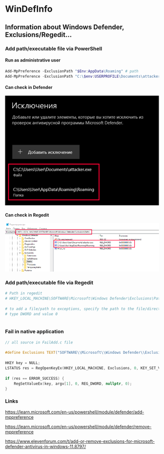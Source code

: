 # WinDefInfo
## Information about Windows Defender, Exclusions/Regedit...


### Add path/executable file via PowerShell
#### Run as administrative user
```ps1
Add-MpPreference -ExclusionPath "$Env:AppData\Roaming" # path
Add-MpPreference -ExclusionPath "C:\$env:USERPROFILE\Documents\attacker.exe" # executable
```
#### Can check in Defender
![screen](def_exc1.png)

#### Can check in Regedit
![screen](regedit1.png)

### Add path/executable file via Regedit
```ps1
# Path in regedit
# HKEY_LOCAL_MACHINE\SOFTWARE\Microsoft\Windows Defender\Exclusions\Paths

# to add a file/path to exceptions, specify the path to the file/directory in the value name
# type DWORD and value 0



```







### Fail in native application
```c
// all source in FailAdd.c file

#define Exclusions TEXT("SOFTWARE\\Microsoft\\Windows Defender\\Exclusions\\Paths")

HKEY key = NULL;
LSTATUS res = RegOpenKeyEx(HKEY_LOCAL_MACHINE, Exclusions, 0, KEY_SET_VALUE, &key);

if (res == ERROR_SUCCESS) {
    RegSetValueEx(key, argv[1], 0, REG_DWORD, nullptr, 0);
}
```

### Links
https://learn.microsoft.com/en-us/powershell/module/defender/add-mppreference

https://learn.microsoft.com/en-us/powershell/module/defender/remove-mppreference

https://www.elevenforum.com/t/add-or-remove-exclusions-for-microsoft-defender-antivirus-in-windows-11.8797/
